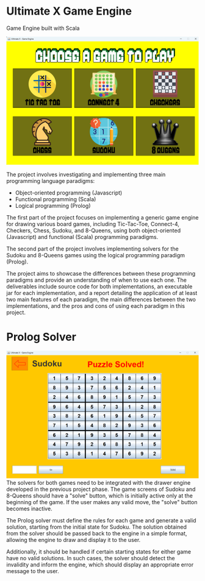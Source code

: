 # Ultimate X Game Engine
Game Engine built with Scala

![Home Screen](Images/home.png?raw=true "Home Screen")

The project involves investigating and implementing three main programming language paradigms:
- Object-oriented programming (Javascript)
- Functional programming (Scala)
- Logical programming (Prolog)

The first part of the project focuses on implementing a generic game engine for drawing various board games, including Tic-Tac-Toe, Connect-4, Checkers, Chess, Sudoku, and 8-Queens, using both object-oriented (Javascript) and functional (Scala) programming paradigms.

The second part of the project involves implementing solvers for the Sudoku and 8-Queens games using the logical programming paradigm (Prolog).

The project aims to showcase the differences between these programming paradigms and provide an understanding of when to use each one. The deliverables include source code for both implementations, an executable jar for each implementation, and a report detailing the application of at least two main features of each paradigm, the main differences between the two implementations, and the pros and cons of using each paradigm in this project.

# Prolog Solver
![Solved Sudoku](Images/solved_sudoku.png?raw=true "Solved Sudoku")
The solvers for both games need to be integrated with the drawer engine developed in the previous project phase. The game screens of Sudoku and 8-Queens should have a "solve" button, which is initially active only at the beginning of the game. If the user makes any valid move, the "solve" button becomes inactive.

The Prolog solver must define the rules for each game and generate a valid solution, starting from the initial state for Sudoku. The solution obtained from the solver should be passed back to the engine in a simple format, allowing the engine to draw and display it to the user.

Additionally, it should be handled if certain starting states for either game have no valid solutions. In such cases, the solver should detect the invalidity and inform the engine, which should display an appropriate error message to the user.